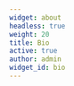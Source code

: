 ```yaml
---
widget: about
headless: true
weight: 20
title: Bio
active: true
author: admin
widget_id: bio
---
```

